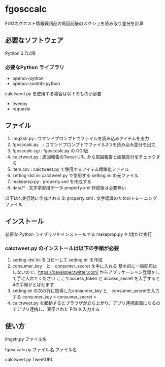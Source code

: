# fgosccalc
FGOのクエスト情報戦利品の周回前後のスクショを読み取り差分を計算

## 必要なソフトウェア
Python 3.7以降

### 必要なPython ライブラリ
* opencv-python
* opencv-contrib-python

calctweet.py を使用する場合は以下のものが必要
* tweepy
* requests


## ファイル
1. img2str.py : コマンドプロンプトでファイルを読み込みアイテムを出力
2. fgosccalc.py　: コマンドプロンプトでファイル2つを読み込み差分を出力
3. fgosccalc.cgi : fgosccalc.py の CGI版
4. calctweet.py : 周回報告のTweet URL から周回報告と画像差分をチェックする
5. item.csv : calctweet.py で使用するアイテム標準化ファイル
6. setting-dst.ini calctweet.py で使用する setting.ini の元ファイル
7. makeprop.py : property.xml を作成する
8. data/* : 文字学習用データ property.xml 作成後は必要無い

以下は4.実行時に作成される
9. property.xml : 文字認識のためのトレーニングファイル

## インストール
必要な Python ライブラリをインストールする
makeprop.py を1度だけ実行

### calctweet.py のインストールは以下の手順が必要
1. setting-dst.ini をコピーして setting.ini を作成
2. consumer_key　と　consumer_secret を手に入れる
基本的に一般配布はしないので、https://developer.twitter.com/ からアプリケーション登録をして手に入れてください
ここでaccess_token と access_secret を入手すると4の手順がとばせます
3. setting.ini の次の行に取得したconsumer_key と　consumer_secretを入力する
consumer_key = 
consumer_secret = 
4. calctweet.py を起動するとブラウザが立ち上がり、アプリ連携画面になるのでアプリ連携し、表示された PIN を入力する

## 使い方
imgstr.py ファイル名

fgosccalc.py ファイル名 ファイル名

calctweet.py TweetURL